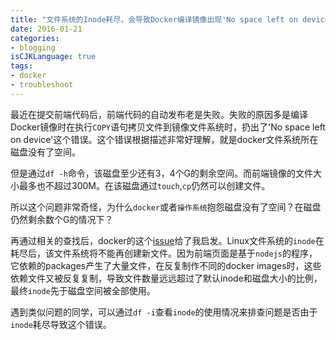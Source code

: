 ```yaml
---
title: "文件系统的Inode耗尽，会导致Docker编译镜像出现'No space left on device'错误"
date: 2016-01-21
categories: 
- blogging 
isCJKLanguage: true
tags:
- docker
- troubleshoot
---
```


最近在提交前端代码后，前端代码的自动发布老是失败。失败的原因多是编译Docker镜像时在执行`COPY`语句拷贝文件到镜像文件系统时，扔出了'No space left on device'这个错误。这个错误根据描述非常好理解，就是docker文件系统所在磁盘没有了空间。

但是通过`df -h`命令，该磁盘至少还有3，4个G的剩余空间。而前端镜像的文件大小最多也不超过300M。在该磁盘通过`touch`,`cp`仍然可以创建文件。

所以这个问题非常奇怪，为什么`docker`或者`操作系统`抱怨磁盘没有了空间？在磁盘仍然剩余数个G的情况下？

<!-- more -->

再通过相关的查找后，docker的这个[issue](https://github.com/docker/docker/issues/18144)给了我启发。Linux文件系统的`inode`在耗尽后，该文件系统将不能再创建新文件。因为前端页面是基于`nodejs`的程序，它依赖的packages产生了大量文件，在反复制作不同的docker images时，这些依赖文件又被反复复制，导致文件数量远远超过了默认inode和磁盘大小的比例，最终`inode`先于磁盘空间被全部使用。

遇到类似问题的同学，可以通过`df -i`查看`inode`的使用情况来排查问题是否由于`inode`耗尽导致这个错误。
